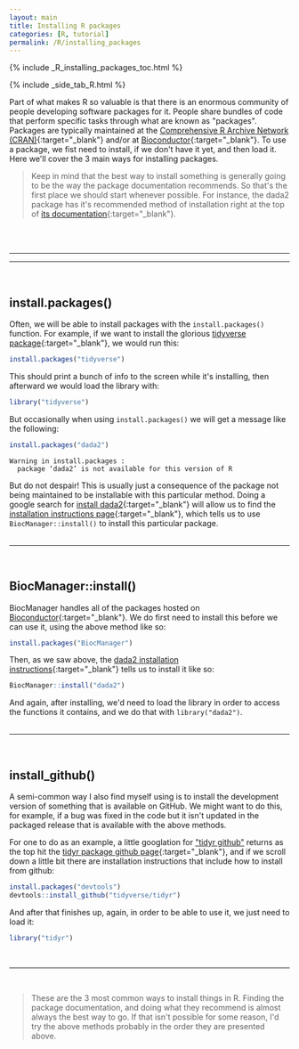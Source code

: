 ```yaml
---
layout: main
title: Installing R packages
categories: [R, tutorial]
permalink: /R/installing_packages
---
```


{% include _R_installing_packages_toc.html %}

{% include _side_tab_R.html %}

Part of what makes R so valuable is that there is an enormous community of people developing software packages for it. People share bundles of code that perform specific tasks through what are known as "packages". Packages are typically maintained at the [Comprehensive R Archive Network (CRAN)](https://cran.r-project.org/web/packages/){:target="_blank"} and/or at [Bioconductor](https://www.bioconductor.org/){:target="_blank"}. To use a package, we fist need to install, if we don't have it yet, and then load it. Here we'll cover the 3 main ways for installing packages.

> Keep in mind that the best way to install something is generally going to be the way the package documentation recommends. So that's the first place we should start whenever possible. For instance, the dada2 package has it's recommended method of installation right at the top of [its documentation](https://benjjneb.github.io/dada2/){:target="_blank"}. 

<br>
<br>

---
---
<br>

## install.packages()
Often, we will be able to install packages with the `install.packages()` function. For example, if we want to install the glorious [tidyverse package](https://tidyverse.tidyverse.org/){:target="_blank"}, we would run this:

```R
install.packages("tidyverse")
```

This should print a bunch of info to the screen while it's installing, then afterward we would load the library with:

```R
library("tidyverse")
```

But occasionally when using `install.packages()` we will get a message like the following:

```R
install.packages("dada2")
```

```
Warning in install.packages :
  package ‘dada2’ is not available for this version of R
```


But do not despair! This is usually just a consequence of the package not being maintained to be installable with this particular method. Doing a google search for [install dada2](https://www.google.com/search?q=install+dada2&rlz=1C5GCEM_enUS1005US1006&oq=install+dada2&aqs=chrome.0.69i59j0i512l2j0i22i30l4j69i60.1680j0j4&sourceid=chrome&ie=UTF-8){:target="_blank"} will allow us to find the [installation instructions page](https://benjjneb.github.io/dada2/dada-installation.html){:target="_blank"}, which tells us to use `BiocManager::install()` to install this particular package.  
<br>

---
<br>

## BiocManager::install()
BiocManager handles all of the packages hosted on [Bioconductor](https://bioconductor.org/){:target="_blank"}. We do first need to install this before we can use it, using the above method like so: 

```R
install.packages("BiocManager")
```

Then, as we saw above, the [dada2 installation instructions](https://benjjneb.github.io/dada2/dada-installation.html){:target="_blank"} tells us to install it like so: 


```R
BiocManager::install("dada2")
```

And again, after installing, we'd need to load the library in order to access the functions it contains, and we do that with `library("dada2")`.  
<br>

---
<br>

## install_github()
A semi-common way I also find myself using is to install the development version of something that is available on GitHub. We might want to do this, for example, if a bug was fixed in the code but it isn't updated in the packaged release that is available with the above methods. 

For one to do as an example, a little googlation for ["tidyr github"](https://www.google.com/search?q=tidyr+github&rlz=1C5GCEM_enUS1005US1006&oq=tidyr+github&aqs=chrome..69i57j0i433i512j0i512l8.1952j0j7&sourceid=chrome&ie=UTF-8) returns as the top hit the [tidyr package github page](https://github.com/tidyverse/tidyr){:target="_blank"}, and if we scroll down a little bit there are installation instructions that include how to install from github:

```R
install.packages("devtools")
devtools::install_github("tidyverse/tidyr") 
```

And after that finishes up, again, in order to be able to use it, we just need to load it: 

```R
library("tidyr")
```

<br>

---
<br>

> These are the 3 most common ways to install things in R. Finding the package documentation, and doing what they recommend is almost always the best way to go. If that isn't possible for some reason, I'd try the above methods probably in the order they are presented above.
